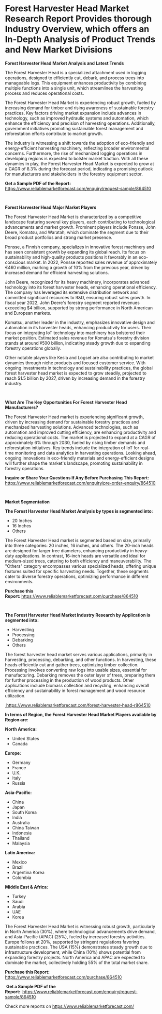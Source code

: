 <p><h1>Forest Harvester Head Market Research Report Provides thorough Industry Overview, which offers an In-Depth Analysis of Product Trends and New Market Divisions</h1></p><p><strong>Forest Harvester Head Market Analysis and Latest Trends</strong></p>
<p><p>The Forest Harvester Head is a specialized attachment used in logging operations, designed to efficiently cut, debark, and process trees into manageable logs. This equipment enhances productivity by combining multiple functions into a single unit, which streamlines the harvesting process and reduces operational costs.</p><p>The Forest Harvester Head Market is experiencing robust growth, fueled by increasing demand for timber and rising awareness of sustainable forestry practices. Key factors driving market expansion include advances in technology, such as improved hydraulic systems and automation, which enhance the efficiency and precision of harvesting operations. Additionally, government initiatives promoting sustainable forest management and reforestation efforts contribute to market growth.</p><p>The industry is witnessing a shift towards the adoption of eco-friendly and energy-efficient harvesting machinery, reflecting broader environmental concerns. Furthermore, the rise of mechanized logging operations in developing regions is expected to bolster market traction. With all these dynamics in play, the Forest Harvester Head Market is expected to grow at a CAGR of 8.3% during the forecast period, indicating a promising outlook for manufacturers and stakeholders in the forestry equipment sector.</p></p>
<p><strong>Get a Sample PDF of the Report:&nbsp;</strong> <a href="https://www.reliablemarketforecast.com/enquiry/request-sample/864510?utm_campaign=2876&utm_medium=2&utm_source=Github&utm_content=ia&utm_term=10042025&utm_id=forest-harvester-head">https://www.reliablemarketforecast.com/enquiry/request-sample/864510</a></p>
<p>&nbsp;</p>
<p><strong>Forest Harvester Head Major Market Players</strong></p>
<p><p>The Forest Harvester Head Market is characterized by a competitive landscape featuring several key players, each contributing to technological advancements and market growth. Prominent players include Ponsse, John Deere, Komatsu, and Waratah, which dominate the segment due to their broad product portfolios and strong market presence.</p><p>Ponsse, a Finnish company, specializes in innovative forest machinery and has seen consistent growth by expanding its global reach. Its focus on sustainability and high-quality products positions it favorably in an eco-conscious market. In 2022, Ponsse reported sales revenue of approximately €460 million, marking a growth of 10% from the previous year, driven by increased demand for efficient harvesting solutions.</p><p>John Deere, recognized for its heavy machinery, incorporates advanced technology into its forest harvester heads, enhancing operational efficiency. The company has leveraged its extensive distribution network and committed significant resources to R&D, ensuring robust sales growth. In fiscal year 2022, John Deere's forestry segment reported revenues exceeding $4 billion, supported by strong performance in North American and European markets.</p><p>Komatsu, another leader in the industry, emphasizes innovative design and automation in its harvester heads, enhancing productivity for users. Their focus on integrating IoT technology into machinery has bolstered their market position. Estimated sales revenue for Komatsu's forestry division stands at around ¥500 billion, indicating steady growth due to expanding forestry operations globally.</p><p>Other notable players like Kesla and Logset are also contributing to market dynamics through niche products and focused customer service. With ongoing investments in technology and sustainability practices, the global forest harvester head market is expected to grow steadily, projected to reach $1.5 billion by 2027, driven by increasing demand in the forestry industry.</p></p>
<p>&nbsp;</p>
<p><strong>What Are The Key Opportunities For Forest Harvester Head Manufacturers?</strong></p>
<p><p>The Forest Harvester Head market is experiencing significant growth, driven by increasing demand for sustainable forestry practices and mechanized harvesting solutions. Advanced technologies, such as automation and improved cutting efficiency, are enhancing productivity and reducing operational costs. The market is projected to expand at a CAGR of approximately 6% through 2030, fueled by rising timber demands and reforestation initiatives. Key trends include the integration of IoT for real-time monitoring and data analytics in harvesting operations. Looking ahead, ongoing innovations in eco-friendly materials and energy-efficient designs will further shape the market's landscape, promoting sustainability in forestry operations.</p></p>
<p><strong>Inquire or Share Your Questions If Any Before Purchasing This Report:</strong> <a href="https://www.reliablemarketforecast.com/enquiry/pre-order-enquiry/864510?utm_campaign=2876&utm_medium=2&utm_source=Github&utm_content=ia&utm_term=10042025&utm_id=forest-harvester-head">https://www.reliablemarketforecast.com/enquiry/pre-order-enquiry/864510</a></p>
<p>&nbsp;</p>
<p><strong>Market Segmentation</strong></p>
<p><strong>The Forest Harvester Head Market Analysis by types is segmented into:</strong></p>
<p><ul><li>20 Inches</li><li>16 Inches</li><li>Others</li></ul></p>
<p><p>The Forest Harvester Head market is segmented based on size, primarily into three categories: 20 inches, 16 inches, and others. The 20-inch heads are designed for larger tree diameters, enhancing productivity in heavy-duty applications. In contrast, 16-inch heads are versatile and ideal for medium-sized trees, catering to both efficiency and maneuverability. The "Others" category encompasses various specialized heads, offering unique features suited for specific harvesting needs. Together, these segments cater to diverse forestry operations, optimizing performance in different environments.</p></p>
<p><strong>Purchase this Report:&nbsp;</strong><a href="https://www.reliablemarketforecast.com/purchase/864510?utm_campaign=2876&utm_medium=2&utm_source=Github&utm_content=ia&utm_term=10042025&utm_id=forest-harvester-head">https://www.reliablemarketforecast.com/purchase/864510</a></p>
<p>&nbsp;</p>
<p><strong>The Forest Harvester Head Market Industry Research by Application is segmented into:</strong></p>
<p><ul><li>Harvesting</li><li>Processing</li><li>Debarking</li><li>Others</li></ul></p>
<p><p>The forest harvester head market serves various applications, primarily in harvesting, processing, debarking, and other functions. In harvesting, these heads efficiently cut and gather trees, optimizing timber collection. Processing involves converting raw logs into usable sizes, essential for manufacturing. Debarking removes the outer layer of trees, preparing them for further processing in the production of wood products. Other applications include biomass collection and recycling, enhancing overall efficiency and sustainability in forest management and wood resource utilization.</p></p>
<p><a href="https://www.reliablemarketforecast.com/forest-harvester-head-r864510?utm_campaign=2876&utm_medium=2&utm_source=Github&utm_content=ia&utm_term=10042025&utm_id=forest-harvester-head">&nbsp;https://www.reliablemarketforecast.com/forest-harvester-head-r864510</a></p>
<p><strong>In terms of Region, the Forest Harvester Head Market Players available by Region are:</strong></p>
<p>
    <p> <strong> North America: </strong>
        <ul>
            <li>United States</li>
            <li>Canada</li>
        </ul>
        </p> 
    <p> <strong> Europe: </strong>
        <ul>
            <li>Germany</li>
            <li>France</li>
            <li>U.K.</li>
            <li>Italy</li>
            <li>Russia</li>
        </ul>
        </p> 
    <p> <strong> Asia-Pacific: </strong>
        <ul>
            <li>China</li>
            <li>Japan</li>
            <li>South Korea</li>
            <li>India</li>
            <li>Australia</li>
            <li>China Taiwan</li>
            <li>Indonesia</li>
            <li>Thailand</li>
            <li>Malaysia</li>
        </ul>
        </p> 
    <p> <strong> Latin America: </strong>
        <ul>
            <li>Mexico</li>
            <li>Brazil</li>
            <li>Argentina Korea</li>
            <li>Colombia</li>
        </ul>
        </p> 
    <p> <strong> Middle East & Africa: </strong>
        <ul>
            <li>Turkey</li>
            <li>Saudi</li>
            <li>Arabia</li>
            <li>UAE</li>
            <li>Korea</li>
        </ul>
    </p>
    </p>
<p><p>The Forest Harvester Head Market is witnessing robust growth, particularly in North America (30%), where technological advancements drive demand, and Asia-Pacific (APAC) (25%), fueled by increased forestry activities. Europe follows at 20%, supported by stringent regulations favoring sustainable practices. The USA (15%) demonstrates steady growth due to infrastructure development, while China (10%) shows potential from expanding forestry projects. North America and APAC are expected to dominate the market, collectively holding 55% of the total market share.</p></p>
<p><strong>Purchase this Report: </strong><a href="https://www.reliablemarketforecast.com/purchase/864510?utm_campaign=2876&utm_medium=2&utm_source=Github&utm_content=ia&utm_term=10042025&utm_id=forest-harvester-head">https://www.reliablemarketforecast.com/purchase/864510</a></p>
<p>&nbsp;<strong>Get a Sample PDF of the Report:&nbsp;&nbsp;</strong><a href="https://www.reliablemarketforecast.com/enquiry/request-sample/864510?utm_campaign=2876&utm_medium=2&utm_source=Github&utm_content=ia&utm_term=10042025&utm_id=forest-harvester-head">https://www.reliablemarketforecast.com/enquiry/request-sample/864510</a></p>
<p><strong></strong></p>
<p>Check more reports on <a href="https://www.reliablemarketforecast.com/?utm_campaign=2876&utm_medium=2&utm_source=Github&utm_content=ia&utm_term=10042025&utm_id=forest-harvester-head">https://www.reliablemarketforecast.com/</a></p>